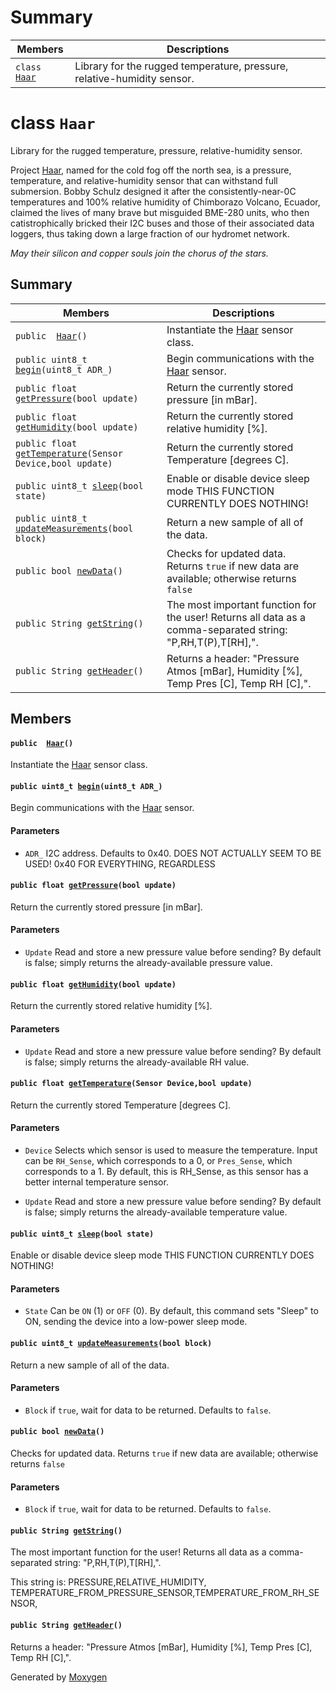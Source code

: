 # Summary

 Members                        | Descriptions                                
--------------------------------|---------------------------------------------
`class `[`Haar`](#classHaar) | Library for the rugged temperature, pressure, relative-humidity sensor.

# class `Haar` 

Library for the rugged temperature, pressure, relative-humidity sensor.

Project [Haar](#classHaar), named for the cold fog off the north sea, is a pressure, temperature, and relative-humidity sensor that can withstand full submersion. Bobby Schulz designed it after the consistently-near-0C temperatures and 100% relative humidity of Chimborazo Volcano, Ecuador, claimed the lives of many brave but misguided BME-280 units, who then catistrophically bricked their I2C buses and those of their associated data loggers, thus taking down a large fraction of our hydromet network.

*May their silicon and copper souls join the chorus of the stars.*

## Summary

 Members                        | Descriptions                                
--------------------------------|---------------------------------------------
`public  `[`Haar`](#classHaar_1a0da6a368ea9f434647065dbc356350cf)`()` | Instantiate the [Haar](#classHaar) sensor class.
`public uint8_t `[`begin`](#classHaar_1a80119761d396fae3f7f36dc5ef0f5d63)`(uint8_t ADR_)` | Begin communications with the [Haar](#classHaar) sensor.
`public float `[`getPressure`](#classHaar_1ade237d2fa6aa6be08de2d631f8c3c4ab)`(bool update)` | Return the currently stored pressure [in mBar].
`public float `[`getHumidity`](#classHaar_1afacacfa4b648e9aed0c8b42f3f078246)`(bool update)` | Return the currently stored relative humidity [%].
`public float `[`getTemperature`](#classHaar_1ac0c2a08ab816a6fa66bc1a4e41598956)`(Sensor Device,bool update)` | Return the currently stored Temperature [degrees C].
`public uint8_t `[`sleep`](#classHaar_1afb0d27a90e98565bc4db523574cd781b)`(bool state)` | Enable or disable device sleep mode THIS FUNCTION CURRENTLY DOES NOTHING!
`public uint8_t `[`updateMeasurements`](#classHaar_1aba9328a25d0d424045ae3dbf6edcaa35)`(bool block)` | Return a new sample of all of the data.
`public bool `[`newData`](#classHaar_1ae51c1fcc10010c56263e9df311a83486)`()` | Checks for updated data. Returns `true` if new data are available; otherwise returns `false`
`public String `[`getString`](#classHaar_1a3c36187bfc3d8254ff28446c315e60d7)`()` | The most important function for the user! Returns all data as a comma-separated string: "P,RH,T(P),T[RH],".
`public String `[`getHeader`](#classHaar_1a271e4eb4e28723df81c1a0ed1d2d0ead)`()` | Returns a header: "Pressure Atmos [mBar], Humidity [%], Temp Pres [C], Temp RH [C],".

## Members

#### `public  `[`Haar`](#classHaar_1a0da6a368ea9f434647065dbc356350cf)`()` 

Instantiate the [Haar](#classHaar) sensor class.

#### `public uint8_t `[`begin`](#classHaar_1a80119761d396fae3f7f36dc5ef0f5d63)`(uint8_t ADR_)` 

Begin communications with the [Haar](#classHaar) sensor.

#### Parameters
* `ADR_` I2C address. Defaults to 0x40. DOES NOT ACTUALLY SEEM TO BE USED! 0x40 FOR EVERYTHING, REGARDLESS

#### `public float `[`getPressure`](#classHaar_1ade237d2fa6aa6be08de2d631f8c3c4ab)`(bool update)` 

Return the currently stored pressure [in mBar].

#### Parameters
* `Update` Read and store a new pressure value before sending? By default is false; simply returns the already-available pressure value.

#### `public float `[`getHumidity`](#classHaar_1afacacfa4b648e9aed0c8b42f3f078246)`(bool update)` 

Return the currently stored relative humidity [%].

#### Parameters
* `Update` Read and store a new pressure value before sending? By default is false; simply returns the already-available RH value.

#### `public float `[`getTemperature`](#classHaar_1ac0c2a08ab816a6fa66bc1a4e41598956)`(Sensor Device,bool update)` 

Return the currently stored Temperature [degrees C].

#### Parameters
* `Device` Selects which sensor is used to measure the temperature. Input can be `RH_Sense`, which corresponds to a 0, or `Pres_Sense`, which corresponds to a 1. By default, this is RH_Sense, as this sensor has a better internal temperature sensor. 

* `Update` Read and store a new pressure value before sending? By default is false; simply returns the already-available temperature value.

#### `public uint8_t `[`sleep`](#classHaar_1afb0d27a90e98565bc4db523574cd781b)`(bool state)` 

Enable or disable device sleep mode THIS FUNCTION CURRENTLY DOES NOTHING!

#### Parameters
* `State` Can be `ON` (1) or `OFF` (0). By default, this command sets "Sleep" to ON, sending the device into a low-power sleep mode.

#### `public uint8_t `[`updateMeasurements`](#classHaar_1aba9328a25d0d424045ae3dbf6edcaa35)`(bool block)` 

Return a new sample of all of the data.

#### Parameters
* `Block` if `true`, wait for data to be returned. Defaults to `false`.

#### `public bool `[`newData`](#classHaar_1ae51c1fcc10010c56263e9df311a83486)`()` 

Checks for updated data. Returns `true` if new data are available; otherwise returns `false`

#### Parameters
* `Block` if `true`, wait for data to be returned. Defaults to `false`.

#### `public String `[`getString`](#classHaar_1a3c36187bfc3d8254ff28446c315e60d7)`()` 

The most important function for the user! Returns all data as a comma-separated string: "P,RH,T(P),T[RH],".

This string is: PRESSURE,RELATIVE_HUMIDITY, TEMPERATURE_FROM_PRESSURE_SENSOR,TEMPERATURE_FROM_RH_SENSOR,

#### `public String `[`getHeader`](#classHaar_1a271e4eb4e28723df81c1a0ed1d2d0ead)`()` 

Returns a header: "Pressure Atmos [mBar], Humidity [%], Temp Pres [C], Temp RH [C],".

Generated by [Moxygen](https://sourcey.com/moxygen)